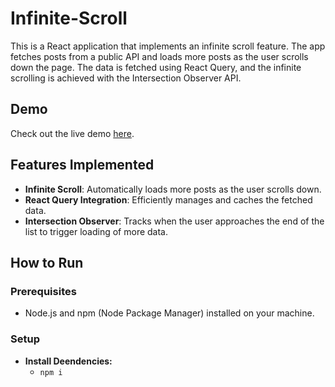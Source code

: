 # Infinite-Scroll
This is a React application that implements an infinite scroll feature. The app fetches posts from a public API and loads more posts as the user scrolls down the page. The data is fetched using React Query, and the infinite scrolling is achieved with the Intersection Observer API.

## Demo

Check out the live demo [here](https://github.com/Ziad2024/Infinite-Scroll).

## Features Implemented

- **Infinite Scroll**: Automatically loads more posts as the user scrolls down.
- **React Query Integration**: Efficiently manages and caches the fetched data.
- **Intersection Observer**: Tracks when the user approaches the end of the list to trigger loading of more data.

## How to Run

### Prerequisites

 - Node.js and npm (Node Package Manager) installed on your machine.

### Setup

 - **Install Deendencies:**
   - `npm i`
